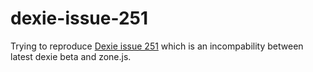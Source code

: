 # dexie-issue-251
Trying to reproduce [Dexie issue 251](https://github.com/dfahlander/Dexie.js/issues/251)
which is an incompability between latest dexie beta and zone.js.


